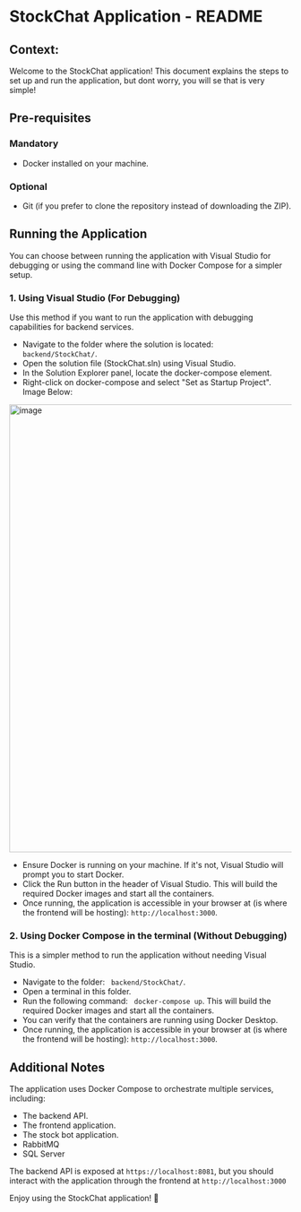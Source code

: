 # StockChat Application - README

## Context:
Welcome to the StockChat application! This document explains the steps to set up and run the application, but dont worry, you will se that is very simple! 

## Pre-requisites

### Mandatory

- Docker installed on your machine.


### Optional
- Git (if you prefer to clone the repository instead of downloading the ZIP).


## Running the Application
You can choose between running the application with Visual Studio for debugging or using the command line with Docker Compose for a simpler setup.


### 1. Using Visual Studio (For Debugging)
Use this method if you want to run the application with debugging capabilities for backend services.

- Navigate to the folder where the solution is located: ``` backend/StockChat/```.
- Open the solution file (StockChat.sln) using Visual Studio.
- In the Solution Explorer panel, locate the docker-compose element.
- Right-click on docker-compose and select "Set as Startup Project". Image Below:

<img src="https://github.com/user-attachments/assets/fe09a9c2-3341-4dd3-ac28-2d5dbd4ba60a" alt="image" width="800"/>

- Ensure Docker is running on your machine. If it's not, Visual Studio will prompt you to start Docker.
- Click the Run button in the header of Visual Studio. This will build the required Docker images and start all the containers.
- Once running, the application is accessible in your browser at (is where the frontend will be hosting): ``` http://localhost:3000 ```.

### 2. Using Docker Compose in the terminal (Without Debugging)
This is a simpler method to run the application without needing Visual Studio.

- Navigate to the folder: ``` backend/StockChat/```.
- Open a terminal in this folder.
- Run the following command: ``` docker-compose up```. This will build the required Docker images and start all the containers.
- You can verify that the containers are running using Docker Desktop.
- Once running, the application is accessible in your browser at (is where the frontend will be hosting): ``` http://localhost:3000 ```.

## Additional Notes

The application uses Docker Compose to orchestrate multiple services, including:

- The backend API.
- The frontend application.
- The stock bot application.
- RabbitMQ
- SQL Server

The backend API is exposed at ``` https://localhost:8081 ```, but you should interact with the application through the frontend at ``` http://localhost:3000 ```

Enjoy using the StockChat application! 🚀
